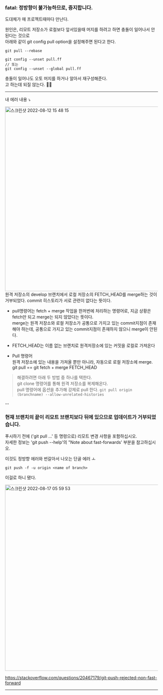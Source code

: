 ### fatal: 정방향이 불가능하므로, 중지합니다.  

도대체가 매 프로젝트때마다 만난다. 

원인은, 리모트 저장소가 로컬보다 앞서있을때 머지를 하려고 하면 충돌이 일어나서 안된다는 것으로   
아래와 같이 git config pull option을 설정해주면 된다고 한다. 

```
git pull --rebase

git config --unset pull.ff
// 또는
git config --unset --global pull.ff
```
충돌이 일어나도 오토 머지를 하거나 알아서 재구성해준다.   
고 하는데 되질 않는다. 😵‍💫

---

내 에러 내용 ⤵️   

<img width="607" alt="스크린샷 2022-08-12 15 48 15" src="https://user-images.githubusercontent.com/92393851/184366975-b3b42d87-6538-47e5-8981-8deefac9d5bc.png">
원격 저장소의 develop 브랜치에서 로컬 저장소의 FETCH_HEAD를 merge하는 것이 거부되었다.  
commit 히스토리가 서로 관련이 없다는 뜻이다.  

* pull명령어는 fetch + merge 작업을 한꺼번에 처리하는 명령어로, 지금 상황은 fetch만 되고 merge는 되지 않았다는 뜻이다.  
merge는 원격 저장소와 로컬 저장소가 공통으로 가지고 있는 commit지점이 존재해야 하는데, 공통으로 가지고 있는 commit지점이 존재하지 않으니 merge이 안된다.  

* FETCH_HEAD는 이름 없는 브랜치로 원격저장소에 있는 커밋을 로컬로 가져온다 

* Pull 명령어  
원격 저장소에 있는 내용을 가져올 뿐만 아니라, 자동으로 로컬 저장소에 merge. 
git pull  == git fetch + merge FETCH_HEAD

> 해결하려면 아래 두 방법 중 하나를 택한다.   
git clone 명령어를 통해 원격 저장소를 복제해온다.   
pull 명령어에 옵션을 추가해 강제로 pull 한다.    ```git pull origin (branchname) --allow-unrelated-histories```

--

### 현재 브랜치의 끝이 리모트 브랜치보다 뒤에 있으므로 업데이트가 거부되었습니다.  
푸시하기 전에 ('git pull ...' 등 명령으로) 리모트 변경 사항을 포함하십시오.  
자세한 정보는 'git push --help'의 "Note about fast-forwards' 부분을 참고하십시오.  

이것도 정방향 에러와 번갈아서 나오는 단골 에러
ㅗ 

```
git push -f -u origin <name of branch>
```
이걸로 하니 됐다. 

<img width="612" alt="스크린샷 2022-08-17 05 59 53" src="https://user-images.githubusercontent.com/92393851/185049639-fb1f42ab-9dca-4621-b543-842003401ca7.png">

https://stackoverflow.com/questions/20467179/git-push-rejected-non-fast-forward


---
